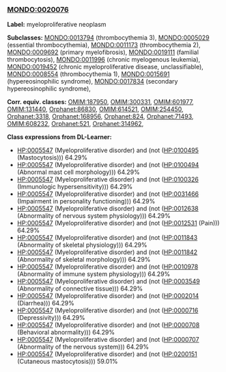 
### [MONDO:0020076](http://purl.obolibrary.org/obo/MONDO_0020076)
**Label:** myeloproliferative neoplasm

**Subclasses:** [MONDO:0013794](http://purl.obolibrary.org/obo/MONDO_0013794) (thrombocythemia 3), [MONDO:0005029](http://purl.obolibrary.org/obo/MONDO_0005029) (essential thrombocythemia), [MONDO:0011173](http://purl.obolibrary.org/obo/MONDO_0011173) (thrombocythemia 2), [MONDO:0009692](http://purl.obolibrary.org/obo/MONDO_0009692) (primary myelofibrosis), [MONDO:0019111](http://purl.obolibrary.org/obo/MONDO_0019111) (familial thrombocytosis), [MONDO:0011996](http://purl.obolibrary.org/obo/MONDO_0011996) (chronic myelogenous leukemia), [MONDO:0019452](http://purl.obolibrary.org/obo/MONDO_0019452) (chronic myeloproliferative disease, unclassifiable), [MONDO:0008554](http://purl.obolibrary.org/obo/MONDO_0008554) (thrombocythemia 1), [MONDO:0015691](http://purl.obolibrary.org/obo/MONDO_0015691) (hypereosinophilic syndrome), [MONDO:0017834](http://purl.obolibrary.org/obo/MONDO_0017834) (secondary hypereosinophilic syndrome), 

**Corr. equiv. classes:** [OMIM:187950](http://purl.obolibrary.org/obo/OMIM_187950), [OMIM:300331](http://purl.obolibrary.org/obo/OMIM_300331), [OMIM:601977](http://purl.obolibrary.org/obo/OMIM_601977), [OMIM:131440](http://purl.obolibrary.org/obo/OMIM_131440), [Orphanet:86830](http://www.orpha.net/ORDO/Orphanet_86830), [OMIM:614521](http://purl.obolibrary.org/obo/OMIM_614521), [OMIM:254450](http://purl.obolibrary.org/obo/OMIM_254450), [Orphanet:3318](http://www.orpha.net/ORDO/Orphanet_3318), [Orphanet:168956](http://www.orpha.net/ORDO/Orphanet_168956), [Orphanet:824](http://www.orpha.net/ORDO/Orphanet_824), [Orphanet:71493](http://www.orpha.net/ORDO/Orphanet_71493), [OMIM:608232](http://purl.obolibrary.org/obo/OMIM_608232), [Orphanet:521](http://www.orpha.net/ORDO/Orphanet_521), [Orphanet:314962](http://www.orpha.net/ORDO/Orphanet_314962), 

**Class expressions from DL-Learner:**

- [HP:0005547](http://purl.obolibrary.org/obo/HP_0005547) (Myeloproliferative disorder) and (not ([HP:0100495](http://purl.obolibrary.org/obo/HP_0100495) (Mastocytosis))) 64.29%
- [HP:0005547](http://purl.obolibrary.org/obo/HP_0005547) (Myeloproliferative disorder) and (not ([HP:0100494](http://purl.obolibrary.org/obo/HP_0100494) (Abnormal mast cell morphology))) 64.29%
- [HP:0005547](http://purl.obolibrary.org/obo/HP_0005547) (Myeloproliferative disorder) and (not ([HP:0100326](http://purl.obolibrary.org/obo/HP_0100326) (Immunologic hypersensitivity))) 64.29%
- [HP:0005547](http://purl.obolibrary.org/obo/HP_0005547) (Myeloproliferative disorder) and (not ([HP:0031466](http://purl.obolibrary.org/obo/HP_0031466) (Impairment in personality functioning))) 64.29%
- [HP:0005547](http://purl.obolibrary.org/obo/HP_0005547) (Myeloproliferative disorder) and (not ([HP:0012638](http://purl.obolibrary.org/obo/HP_0012638) (Abnormality of nervous system physiology))) 64.29%
- [HP:0005547](http://purl.obolibrary.org/obo/HP_0005547) (Myeloproliferative disorder) and (not ([HP:0012531](http://purl.obolibrary.org/obo/HP_0012531) (Pain))) 64.29%
- [HP:0005547](http://purl.obolibrary.org/obo/HP_0005547) (Myeloproliferative disorder) and (not ([HP:0011843](http://purl.obolibrary.org/obo/HP_0011843) (Abnormality of skeletal physiology))) 64.29%
- [HP:0005547](http://purl.obolibrary.org/obo/HP_0005547) (Myeloproliferative disorder) and (not ([HP:0011842](http://purl.obolibrary.org/obo/HP_0011842) (Abnormality of skeletal morphology))) 64.29%
- [HP:0005547](http://purl.obolibrary.org/obo/HP_0005547) (Myeloproliferative disorder) and (not ([HP:0010978](http://purl.obolibrary.org/obo/HP_0010978) (Abnormality of immune system physiology))) 64.29%
- [HP:0005547](http://purl.obolibrary.org/obo/HP_0005547) (Myeloproliferative disorder) and (not ([HP:0003549](http://purl.obolibrary.org/obo/HP_0003549) (Abnormality of connective tissue))) 64.29%
- [HP:0005547](http://purl.obolibrary.org/obo/HP_0005547) (Myeloproliferative disorder) and (not ([HP:0002014](http://purl.obolibrary.org/obo/HP_0002014) (Diarrhea))) 64.29%
- [HP:0005547](http://purl.obolibrary.org/obo/HP_0005547) (Myeloproliferative disorder) and (not ([HP:0000716](http://purl.obolibrary.org/obo/HP_0000716) (Depressivity))) 64.29%
- [HP:0005547](http://purl.obolibrary.org/obo/HP_0005547) (Myeloproliferative disorder) and (not ([HP:0000708](http://purl.obolibrary.org/obo/HP_0000708) (Behavioral abnormality))) 64.29%
- [HP:0005547](http://purl.obolibrary.org/obo/HP_0005547) (Myeloproliferative disorder) and (not ([HP:0000707](http://purl.obolibrary.org/obo/HP_0000707) (Abnormality of the nervous system))) 64.29%
- [HP:0005547](http://purl.obolibrary.org/obo/HP_0005547) (Myeloproliferative disorder) and (not ([HP:0200151](http://purl.obolibrary.org/obo/HP_0200151) (Cutaneous mastocytosis))) 59.01%


